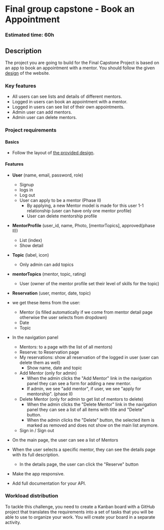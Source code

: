 #  Final group capstone - Book an Appointment

### Estimated time: 60h

## Description

The project you are going to build for the Final Capstone Project is based on an app to book an appointment with a mentor. You should follow the given [design](https://www.behance.net/gallery/26425031/Vespa-Responsive-Redesign) of the website.

### Key features

 - All users can see lists and details of different mentors.
 - Logged in users can book an appointment with a mentor.
 - Logged in users can see list of their own appointments.
 - Admin user can add mentors.
 - Admin user can delete mentors.


### Project requirements

#### Basics
- Follow the layout of [the provided design](https://www.behance.net/gallery/26425031/Vespa-Responsive-Redesign).

#### Features

- **User** (name, email, password, role)
  - Signup
  - logs in
  - Log out
  - User can apply to be a mentor (Phase II)
    - By applying, a new Mentor model is made for this user 1-1 relationship (user can have only one mentor profile)
    - User can delete mentorship profile

- **MentorProfile** (user_id, name, Photo, [mentorTopics], approved(phase II))
  - List (index)
  - Show detail

- **Topic** (label, icon)
  - Only admin can add topics

- **mentorTopics** (mentor, topic, rating)
  - User (owner of the mentor profile set their level of skills for the topic)

- **Reservation** (user, mentor, date, topic)
 - we get these items from the user:
   - Mentor (is filled automatically if we come from mentor detail page otherwise the user selects from dropdown)
   - Date
   - Topic

- In the navigation panel
  - Mentors: to a page with the list of all mentors)
  - Reserve: to Reservation page
  - My reservations: show all reservation of the logged in user (user can delete them as well)
    - Show name, date and topic
  - Add Mentor (only for admin)
    - When the admin clicks the "Add Mentor" link in the navigation panel they can see a form for adding a new mentor.
    - If admin, we see "add mentor", if user, we see "apply for mentorship". (phase II)
  - Delete Mentor (only for admin to get list of mentors to delete)
    - When the admin clicks the "Delete Mentor" link in the navigation panel they can see a list of all items with title and "Delete" button.
    - When the admin clicks the "Delete" button, the selected item is marked as removed and does not show on the main list anymore.
  - Sign in / Sign out

- On the main page, the user can see a list of Mentors
- When the user selects a specific mentor, they can see the details page with its full description.
    - In the details page, the user can click the "Reserve" button

- Make the app responsive.

- Add full documentation for your API.

### Workload distribution

To tackle this challenge, you need to create a Kanban board with a GitHub project that translates the requirements into a set of tasks that you will be able to use to organize your work. You will create your board in a separate activity.
